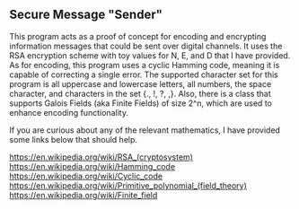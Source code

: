 ## Secure Message "Sender"
This program acts as a proof of concept for encoding and encrypting information messages that could be sent over digital
channels. It uses the RSA encryption scheme with toy values for N, E, and D that I have provided. As for encoding, this
program uses a cyclic Hamming code, meaning it is capable of correcting a single error. The supported character set for
this program is all uppercase and lowercase letters, all numbers, the space character, and characters in the set
{., !, ?, ,}. Also, there is a class that supports Galois Fields (aka Finite Fields) of size 2^n, which are used to 
 enhance encoding functionality. 
 
If you are curious about any of the relevant mathematics, I have provided some links below that should help.

https://en.wikipedia.org/wiki/RSA_(cryptosystem)  
https://en.wikipedia.org/wiki/Hamming_code  
https://en.wikipedia.org/wiki/Cyclic_code  
https://en.wikipedia.org/wiki/Primitive_polynomial_(field_theory)  
https://en.wikipedia.org/wiki/Finite_field
